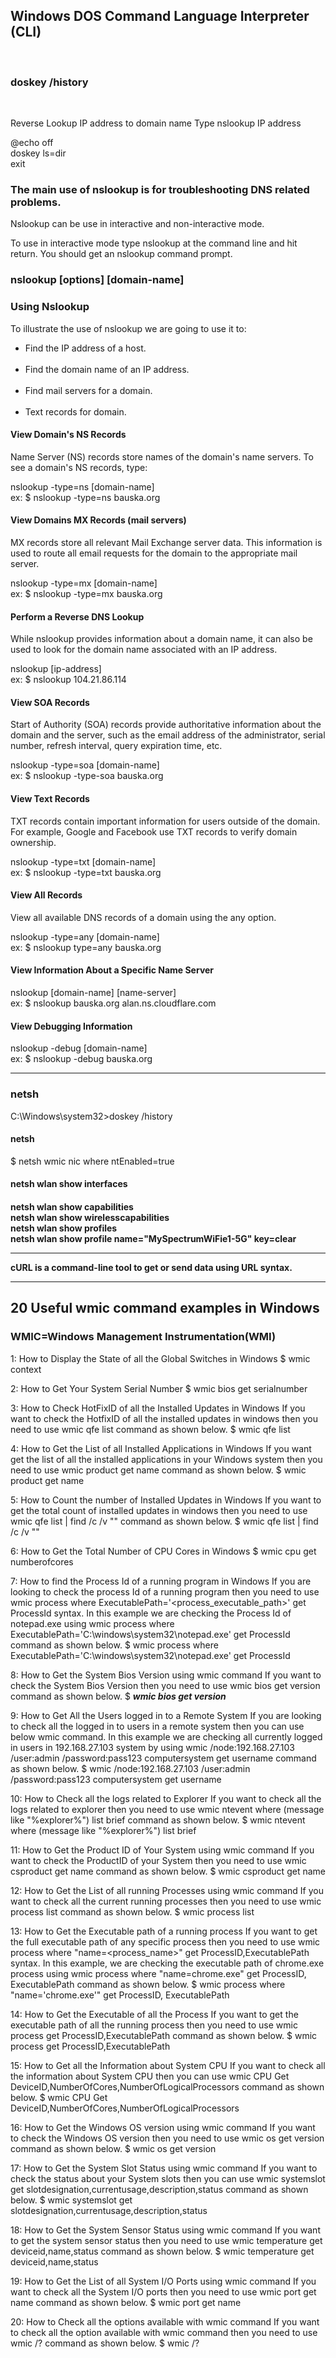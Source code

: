 <h2>Windows DOS Command Language Interpreter (CLI)</h2>
<br/>
<h3>doskey /history</h3><br/>
<p>
Reverse Lookup IP address to domain name
Type nslookup IP address<br>
</p>
@echo off<br>
doskey ls=dir<br>
exit

<h3>The main use of nslookup is for troubleshooting DNS related problems.</h3>

Nslookup can be use in interactive and non-interactive mode.

To use in interactive mode type nslookup at the command line and hit return.
You should get an nslookup command prompt.

<h3>nslookup [options] [domain-name]</h3>

<h3>Using Nslookup</h3>
To illustrate the use of nslookup we are going to use it to:
<ul>
  <li>Find the IP address of a host.</li><br>
  <li>Find the domain name of an IP address.</li><br>
  <li>Find mail servers for a domain.</li><br>
  <li>Text records for domain.</li>
</ul>

<h4>View Domain's NS Records</h4>
<p>Name Server (NS) records store names of the domain's name servers. To see a domain's NS records, type:</p>
nslookup -type=ns [domain-name]<br>
ex: $ nslookup -type=ns bauska.org

<h4>View Domains MX Records (mail servers)</h4>
<p>MX records store all relevant Mail Exchange server data. This information is used to route all email requests for the domain to the appropriate mail server.</p>
nslookup -type=mx [domain-name]<br>
ex: $ nslookup -type=mx bauska.org

<h4>Perform a Reverse DNS Lookup</h4>
<p>While nslookup provides information about a domain name, it can also be used to look for the domain name associated with an IP address.</p>
nslookup [ip-address]<br>
ex: $ nslookup 104.21.86.114

<h4>View SOA Records</h4>
<p>Start of Authority (SOA) records provide authoritative information about the domain and the server, such as the email address of the administrator, serial number, refresh interval, query expiration time, etc.</p>
nslookup -type=soa [domain-name]<br>
ex: $ nslookup -type-soa bauska.org

<h4>View Text Records</h4>
<p>TXT records contain important information for users outside of the domain. For example, Google and Facebook use TXT records to verify domain ownership.</p>
nslookup -type=txt [domain-name]<br>
ex: $ nslookup -type=txt bauska.org

<h4>View All Records</h4>
<p>View all available DNS records of a domain using the any option.</p>
nslookup -type=any [domain-name]<br>
ex: $ nslookup type=any bauska.org

<h4>View Information About a Specific Name Server</h4>
nslookup [domain-name] [name-server]<br>
ex: $ nslookup bauska.org  alan.ns.cloudflare.com

<h4>View Debugging Information</h4>
nslookup -debug [domain-name]<br>
ex: $ nslookup -debug bauska.org

<hr>

<h3>netsh</h3>
<p>C:\Windows\system32>doskey /history</p>

<h4>netsh</h4>
<p>
$ netsh wmic nic where ntEnabled=true
<h4>netsh wlan show interfaces</h4>
<h4>
netsh wlan show capabilities<br/>
netsh wlan show wirelesscapabilities<br/>
netsh wlan show profiles<br/>
netsh wlan show profile name="MySpectrumWiFie1-5G" key=clear<br/>

<hr>

cURL is a command-line tool to get or send data using URL syntax.

<hr>
  <h2>20 Useful wmic command examples in Windows </h2>
  <h3>WMIC=Windows Management Instrumentation(WMI)</h3>

1: How to Display the State of all the Global Switches in Windows
  $ wmic context

2: How to Get Your System Serial Number
  $ wmic bios get serialnumber

3: How to Check HotFixID of all the Installed Updates in Windows
  If you want to check the HotfixID of all the installed updates in windows then you need to use wmic qfe list command as shown below.
  $ wmic qfe list

4: How to Get the List of all Installed Applications in Windows
  If you want get the list of all the installed applications in your Windows system then you need to use wmic product get name command as shown below.
  $ wmic product get name

5: How to Count the number of Installed Updates in Windows
  If you want to get the total count of installed updates in windows then you need to use wmic qfe list | find /c /v "" command as shown below.
  $ wmic qfe list | find /c /v ""

6: How to Get the Total Number of CPU Cores in Windows
  $ wmic cpu get numberofcores

7: How to find the Process Id of a running program in Windows
    If you are looking to check the process Id of a running program then you need to use wmic process where ExecutablePath='<process_executable_path>' get ProcessId syntax. In this example we are checking the Process Id of notepad.exe using wmic process where ExecutablePath='C:\\windows\\system32\\notepad.exe' get ProcessId command as shown below.
  $ wmic process where ExecutablePath='C:\\windows\\system32\\notepad.exe' get ProcessId

8: How to Get the System Bios Version using wmic command
    If you want to check the System Bios Version then you need to use wmic bios get version command as shown below.
  $ <b><i>wmic bios get version</i></b>

9: How to Get All the Users logged in to a Remote System
  If you are looking to check all the logged in to users in a remote system then you can use below wmic command. In this example we are checking all currently logged in users in 192.168.27.103 system by using wmic /node:192.168.27.103 /user:admin /password:pass123 computersystem get username command as shown below.
  $ wmic /node:192.168.27.103 /user:admin /password:pass123 computersystem get username
  
10: How to Check all the logs related to Explorer
  If you want to check all the logs related to explorer then you need to use wmic ntevent where (message like "%explorer%") list brief command as shown below.
  $ wmic ntevent where (message like "%explorer%") list brief
  
11: How to Get the Product ID of Your System using wmic command
  If you want to check the ProductID of your System then you need to use wmic csproduct get name command as shown below.
  $ wmic csproduct get name

12: How to Get the List of all running Processes using wmic command
  If you want to check all the current running processes then you need to use wmic process list command as shown below.
  $ wmic process list
  
13: How to Get the Executable path of a running process
  If you want to get the full executable path of any specific process then you need to use wmic process where "name=<process_name>" get ProcessID,ExecutablePath syntax. In this example, we are checking the executable path of chrome.exe process using wmic process where "name=chrome.exe" get ProcessID, ExecutablePath command as shown below.
  $ wmic process where "name='chrome.exe'" get ProcessID, ExecutablePath

14: How to Get the Executable of all the Process
  If you want to get the executable path of all the running process then you need to use wmic process get ProcessID,ExecutablePath command as shown below.
  $ wmic process get ProcessID,ExecutablePath
  
15: How to Get all the Information about System CPU
  If you want to check all the information about System CPU then you can use wmic CPU Get DeviceID,NumberOfCores,NumberOfLogicalProcessors command as shown below.
  $ wmic CPU Get DeviceID,NumberOfCores,NumberOfLogicalProcessors
  
16: How to Get the Windows OS version using wmic command
  If you want to check the Windows OS version then you need to use wmic os get version command as shown below.
  $ wmic os get version
  
17: How to Get the System Slot Status using wmic command
  If you want to check the status about your System slots then you can use wmic systemslot get slotdesignation,currentusage,description,status command as shown below.
  $ wmic systemslot get slotdesignation,currentusage,description,status

18: How to Get the System Sensor Status using wmic command
  If you want to get the system sensor status then you need to use wmic temperature get deviceid,name,status command as shown below.
  $ wmic temperature get deviceid,name,status

19: How to Get the List of all System I/O Ports using wmic command
  If you want to check all the System I/O ports then you need to use wmic port get name command as shown below.
  $ wmic port get name

20: How to Check all the options available with wmic command
  If you want to check all the option available with wmic command then you need to use wmic /? command as shown below.
  $ wmic /?
  
